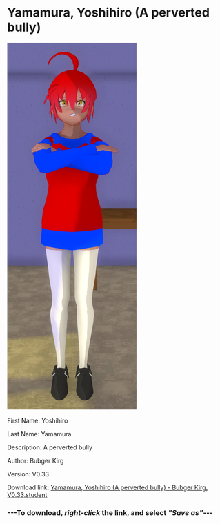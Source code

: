 # Yamamura, Yoshihiro (A perverted bully)

<img src = "https://raw.githubusercontent.com/Arbiter1223/Daigaku-Gurashi-Custom-Students/master/Students/Files/Yamamura%2C%20Yoshihiro%20(A%20perverted%20bully).png">

First Name: Yoshihiro

Last Name: Yamamura

Description: A perverted bully

Author: Bubger Kirg

Version: V0.33

Download link: <a href="https://raw.githubusercontent.com/Arbiter1223/Daigaku-Gurashi-Custom-Students/master/Students/Files/Yamamura%2C%20Yoshihiro%20(A%20perverted%20bully)%20-%20Bubger%20Kirg%2C%20V0.33.student">Yamamura, Yoshihiro (A perverted bully) - Bubger Kirg, V0.33.student</a>

### ---**To download, _right-click_ the link, and select _"Save as"_**---
